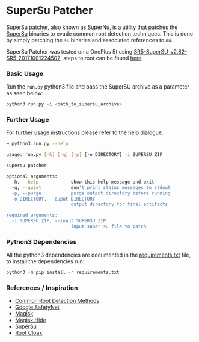 # SuperSu Patcher
SuperSu patcher, also known as SuperNu, is a utility that patches the [SuperSu](https://supersuroot.org/) binaries to evade common root detection techniques. This is done by simply patching the `su` binaries and associated references to `nu`. 

SuperSu Patcher was tested on a OnePlus 5t using [SR5-SuperSU-v2.82-SR5-20171001224502](https://forum.xda-developers.com/apps/supersu/2014-09-02-supersu-v2-05-t2868133), steps to root can be found [here](https://forums.oneplus.com/threads/guide-oneplus-5-how-to-unlock-bootloader-flash-twrp-root-nandroid-efs-backup-and-more.548216/). 

### Basic Usage
Run the `run.py` python3 file and pass the SuperSU archive as a parameter as seen below:

```python
python3 run.py -i <path_to_supersu_archive>
```

### Further Usage
For further usage instructions please refer to the help dialogue.

```bash
➜ python3 run.py --help

usage: run.py [-h] [-q] [-p] [-o DIRECTORY] -i SUPERSU ZIP

supersu patcher

optional arguments:
  -h, --help            show this help message and exit
  -q, --quiet           don't print status messages to stdout
  -p, --purge           purge output directory before running
  -o DIRECTORY, --ouput DIRECTORY
                        output directory for final artifacts

required arguments:
  -i SUPERSU ZIP, --input SUPERSU ZIP
                        input super su file to patch

```

### Python3 Dependencies
All the python3 dependencies are documented in the [requirements.txt](https://github.com/arbitraryrw/supersu-patcher/blob/master/requirements.txt) file, to install the dependencies run:

```python
python3 -m pip install -r requirements.txt
```

### References / Inspiration
- [Common Root Detection Methods](https://mobile-security.gitbook.io/mobile-security-testing-guide/android-testing-guide/0x05j-testing-resiliency-against-reverse-engineering#testing-root-detection-mstg-resilience-1)
- [Google SafetyNet](https://developer.android.com/training/safetynet/attestation)
- [Magisk](https://magiskmanager.com/)
- [Magisk Hide](https://www.xda-developers.com/how-to-use-magisk/)
- [SuperSu](https://supersuroot.org/)
- [Root Cloak](https://repo.xposed.info/module/com.devadvance.rootcloak2)
